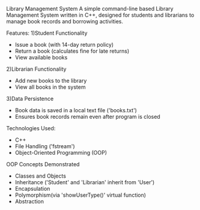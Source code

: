 Library Management System
A simple command-line based Library Management System written in C++, designed for students and librarians to manage book records and borrowing activities.

 Features:
 1)Student Functionality
  - Issue a book (with 14-day return policy)
  - Return a book (calculates fine for late returns)
  - View available books
    
 2)Librarian Functionality
  - Add new books to the library
  - View all books in the system
    
 3)Data Persistence
  - Book data is saved in a local text file ('books.txt')
  - Ensures book records remain even after program is closed

Technologies Used:
- C++
- File Handling ('fstream')
- Object-Oriented Programming (OOP)

OOP Concepts Demonstrated
- Classes and Objects
- Inheritance ('Student' and 'Librarian' inherit from 'User')
- Encapsulation
- Polymorphism(via 'showUserType()' virtual function)
- Abstraction

